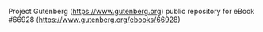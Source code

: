 Project Gutenberg (https://www.gutenberg.org) public repository for eBook #66928 (https://www.gutenberg.org/ebooks/66928)
